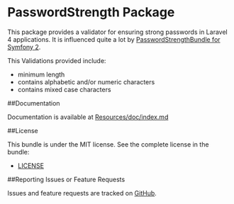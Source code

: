 PasswordStrength Package
================

This package provides a validator for ensuring strong passwords in Laravel 4 applications. It is influenced quite a lot by [PasswordStrengthBundle for Symfony 2](ttps://github.com/jbafford/PasswordStrengthBundle).

This Validations provided include:

- minimum length
- contains alphabetic and/or numeric characters
- contains mixed case characters


##Documentation

Documentation is available at [Resources/doc/index.md](https://github.com/jbafford/PasswordStrengthBundle/blob/master/Resources/doc/index.md)


##License

This bundle is under the MIT license. See the complete license in the bundle:

- [LICENSE](https://github.com/schuppo/PasswordStrength.git/LICENSE)


##Reporting Issues or Feature Requests

Issues and feature requests are tracked on [GitHub](https://github.com/schuppo/PasswordStrengthPackage.git/issues).
